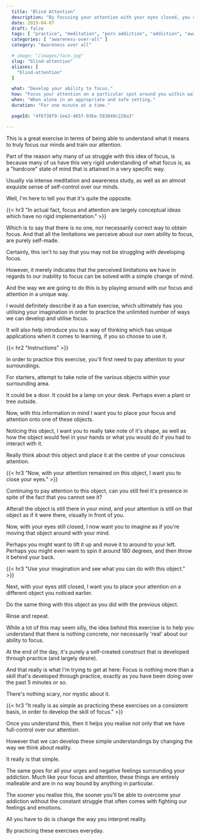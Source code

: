```yaml
---
  title: "Blind Attention"
  description: "By focusing your attention with your eyes closed, you can learn to truly understand the nature of what attention truly is"
  date: 2019-04-07
  draft: false
  tags: [ "practice", "meditation", "porn addiction", "addiction", "awareness", "awareness exercises", "perspective", "nofap", "neverfap", "neverfap deluxe" ]
  categories: [ "awareness-over-all" ]
  category: "Awareness over all"

  # image: "/images/face.jpg"
  slug: "blind-attention"
  aliases: [
    "blind-attention"
  ]

  what: "Develop your ability to focus."
  how: "Focus your attention on a particular spot around you within walking distance, with your eyes closed."
  when: "When alone in an appropriate and safe setting."
  duration: "For one minute at a time."

  pageId: "4f6738f9-1ee2-465f-93be-583849c228a3"

---
```


<!-- Very Happy With Edit. -->


This is a great exercise in terms of being able to understand what it means to truly focus our minds and train our attention.

Part of the reason why many of us struggle with this idea of focus, is because many of us have this very rigid understanding of what focus is, as a "hardcore" state of mind that is attained in a very specific way.

Usually via intense meditation and awareness study, as well as an almost exquiste sense of self-control over our minds.

Well, I'm here to tell you that it's quite the opposite. 


{{< hr3 "In actual fact, focus and attention are largely conceptual ideas which have no rigid implementation." >}}


Which is to say that there is no one, nor necessarily correct way to obtain focus. And that all the limitations we perceive about our own ability to focus, are purely self-made.

Certainly, this isn't to say that you may not be struggling with developing focus.

However, it merely indicates that the perceived limitations we have in regards to our inability to focus can be solved with a simple change of mind.

And the way we are going to do this is by playing around with our focus and attention in a unique way.

I would definitely describe it as a fun exercise, which ultimately has you utilising your imagination in order to practice the unlimited number of ways we can develop and utilise focus. 

It will also help introduce you to a way of thinking which has unique applications when it comes to learning, if you so choose to use it.


{{< hr2 "Instructions" >}}


In order to practice this exercise, you'll first need to pay attention to your surroundings.

For starters, attempt to take note of the various objects within your surrounding area. 

It could be a door. It could be a lamp on your desk. Perhaps even a plant or tree outside.

Now, with this information in mind I want you to place your focus and attention onto one of these objects. 

Noticing this object, I want you to really take note of it's shape, as well as how the object would feel in your hands or what you would do if you had to interact with it. 

Really think about this object and place it at the centre of your conscious attention.


{{< hr3 "Now, with your attention remained on this object, I want you to close your eyes." >}}


Continuing to pay attention to this object, can you still feel it's presence in spite of the fact that you cannot see it? 

Afterall the object is still there in your mind, and your attention is still on that object as if it were there, visually in front of you.

Now, with your eyes still closed, I now want you to imagine as if you're moving that object around with your mind. 

Perhaps you might want to lift it up and move it to around to your left. Perhaps you might even want to spin it around 180 degrees, and then throw it behind your back.


{{< hr3 "Use your imagination and see what you can do with this object." >}}


Next, with your eyes still closed, I want you to place your attention on a different object you noticed earlier. 

Do the same thing with this object as you did with the previous object.

Rinse and repeat.

While a lot of this may seem silly, the idea behind this exercise is to help you understand that there is nothing concrete, nor necessarily 'real' about our ability to focus.

At the end of the day, it's purely a self-created construct that is developed through practice (and largely desire).

And that really is what I'm trying to get at here: Focus is nothing more than a skill that's developed through practice, exactly as you have been doing over the past 5 minutes or so.

There's nothing scary, nor mystic about it. 


{{< hr3 "It really is as simple as practicing these exercises on a consistent basis, in order to develop the skill of focus." >}}


Once you understand this, then it helps you realise not only that we have full-control over our attention.

However that we can develop these simple understandings by changing the way we think about reality. 

It really is that simple.

The same goes for all your urges and negative feelings surrounding your addiction. Much like your focus and attention, these things are entirely malleable and are in no way bound by anything in particular. 

The sooner you realise this, the sooner you'll be able to overcome your addiction without the constant struggle that often comes with fighting our feelings and emotions.

All you have to do is change the way you interpret reality.

By practicing these exercises everyday.



<!-- 
{{< hr2 "Additional Resources" >}}  -->

<!-- maybe link to other  -->

